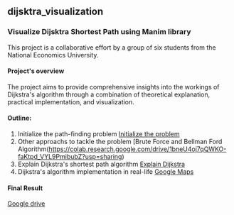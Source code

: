 ## dijsktra_visualization

### Visualize Dijsktra Shortest Path using Manim library
This project is a collaborative effort by a group of six students from the National Economics University. 

#### Project's overview
The project aims to provide comprehensive insights into the workings of Dijkstra's algorithm through a combination of theoretical explanation, practical implementation, and visualization.

#### Outline:
1. Initialize the path-finding problem [Initialize the problem](https://colab.research.google.com/drive/1v-msP3cjDrUYQZCFuw0Rmf1ddp-LyNbC?usp=sharing)
2. Other approachs to tackle the problem [Brute Force and Bellman Ford Algorithm(https://colab.research.google.com/drive/1bneU4oj7qQWKO-faKtpd_VYL9PmibubZ?usp=sharing)
3. Explain Dijkstra's shortest path algorithm [Explain Dijkstra](https://colab.research.google.com/drive/1w9pD1SdcHkPcmewvHHJCZDBZOKPrfzAF?usp=sharing)
4. Dijkstra's algorithm implementation in real-life [Google Maps](https://colab.research.google.com/drive/1QMj0EnF06blLqESPbKWfpHli7Qi7H-Sz?usp=sharing) 

#### Final Result
[Google drive](https://drive.google.com/drive/folders/1WMfoUz6-hHBn1Ao7GRh1w8EruujPUpCR)
